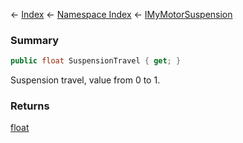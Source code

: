 ← [Index](Api-Index) ← [Namespace Index](Namespace-Index) ← [IMyMotorSuspension](Sandbox.ModAPI.Ingame.IMyMotorSuspension)

### Summary

```csharp
public float SuspensionTravel { get; }
```

Suspension travel, value from 0 to 1.

### Returns

[float](https://docs.microsoft.com/en-us/dotnet/api/System.Single?view=netframework-4.6)

